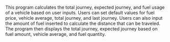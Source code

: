 This program calculates the total journey, expected journey, and fuel usage of a vehicle based on user inputs. Users can set default values for fuel price, vehicle average, total journey, and last journey. Users can also input the amount of fuel inserted to calculate the distance that can be traveled. The program then displays the total journey, expected journey based on fuel amount, vehicle average, and fuel quantity.
